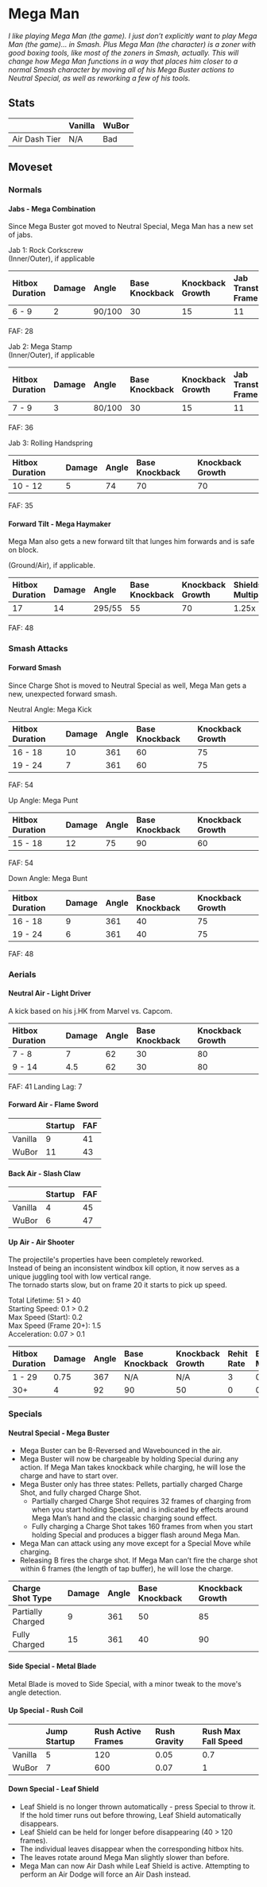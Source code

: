 # Mega Man

*I like playing Mega Man (the game). I just don’t explicitly want to play Mega Man (the game)… in Smash. Plus Mega Man (the character) is a zoner with good boxing tools, like most of the zoners in Smash, actually. This will change how Mega Man functions in a way that places him closer to a normal Smash character by moving all of his Mega Buster actions to Neutral Special, as well as reworking a few of his tools.*

## Stats

<datatable>

|               | Vanilla | WuBor   |
|:------------- |:------- |:------- |
| Air Dash Tier | N/A     | Bad     |

</datatable>

## Moveset

### Normals

#### Jabs - Mega Combination
<ovhl>Since Mega Buster got moved to Neutral Special, Mega Man has a new set of jabs.</ovhl>

Jab 1: Rock Corkscrew <br>
(Inner/Outer), if applicable

<datatable>

| Hitbox Duration | Damage | Angle  | Base Knockback | Knockback Growth | Jab Transtiion Frame |
|:--------------- |:------ |:------ |:-------------- |:---------------- |:-------------------- |
| 6 - 9           | 2      | 90/100 | 30             | 15               | 11                   |

</datatable>

FAF: 28

Jab 2: Mega Stamp <br>
(Inner/Outer), if applicable

<datatable>

| Hitbox Duration | Damage | Angle  | Base Knockback | Knockback Growth | Jab Transtiion Frame |
|:--------------- |:------ |:------ |:-------------- |:---------------- |:-------------------- |
| 7 - 9           | 3      | 80/100 | 30             | 15               | 11                   |

</datatable>

FAF: 36

Jab 3: Rolling Handspring <br>

<datatable>

| Hitbox Duration | Damage | Angle | Base Knockback | Knockback Growth |
|:--------------- |:------ |:----- |:-------------- |:---------------- |
| 10 - 12         | 5      | 74    | 70             | 70               |

</datatable>

FAF: 35

#### Forward Tilt - Mega Haymaker
<ovhl>Mega Man also gets a new forward tilt that lunges him forwards and is safe on block.</ovhl>

(Ground/Air), if applicable.

<datatable>

| Hitbox Duration | Damage | Angle  | Base Knockback | Knockback Growth | Shieldstun Multiplier |
|:--------------- |:------ |:------ |:-------------- |:---------------- |:--------------------- |
| 17              | 14     | 295/55 | 55             | 70               | 1.25x                 |

</datatable>

FAF: 48

### Smash Attacks

#### Forward Smash
<ovhl>Since Charge Shot is moved to Neutral Special as well, Mega Man gets a new, unexpected forward smash.</ovhl></br>

Neutral Angle: Mega Kick

<datatable>

| Hitbox Duration | Damage | Angle | Base Knockback | Knockback Growth |
|:--------------- |:------ |:----- |:-------------- |:---------------- |
| 16 - 18         | 10     | 361   | 60             | 75               |
| 19 - 24         | 7      | 361   | 60             | 75               |

</datatable>

FAF: 54

Up Angle: Mega Punt

<datatable>

| Hitbox Duration | Damage | Angle | Base Knockback | Knockback Growth |
|:--------------- |:------ |:----- |:-------------- |:---------------- |
| 15 - 18         | 12     | 75    | 90             | 60               |

</datatable>

FAF: 54

Down Angle: Mega Bunt

<datatable>

| Hitbox Duration | Damage | Angle | Base Knockback | Knockback Growth |
|:--------------- |:------ |:----- |:-------------- |:---------------- |
| 16 - 18         | 9      | 361   | 40             | 75               |
| 19 - 24         | 6      | 361   | 40             | 75               |

</datatable>

FAF: 48

### Aerials

#### Neutral Air - Light Driver
<ovhl>A kick based on his j.HK from Marvel vs. Capcom.</ovhl>

<datatable>

| Hitbox Duration | Damage | Angle | Base Knockback | Knockback Growth |
|:--------------- |:------ |:----- |:-------------- |:---------------- |
| 7 - 8           | 7      | 62    | 30             | 80               |
| 9 - 14          | 4.5    | 62    | 30             | 80               |

</datatable>

FAF: 41
Landing Lag: 7

#### Forward Air - Flame Sword

<datatable>

|         | Startup         | FAF             |
|:------- |:--------------- |:--------------- |
| Vanilla | 9               | 41              |
| WuBor   | <nerf>11</nerf> | <nerf>43</nerf> |

</datatable>

#### Back Air - Slash Claw

<datatable>

|         | Startup        | FAF             |
|:------- |:-------------- |:--------------- |
| Vanilla | 4              | 45              |
| WuBor   | <nerf>6</nerf> | <nerf>47</nerf> |

</datatable>

#### Up Air - Air Shooter
<ovhl>The projectile's properties have been completely reworked.</ovhl><br>
<ovhl>Instead of being an inconsistent windbox kill option, it now serves as a unique juggling tool with low vertical range.</ovhl><br>
<ovhl>The tornado starts slow, but on frame 20 it starts to pick up speed.</ovhl>

Total Lifetime: 51 > 40<br>
Starting Speed: 0.1 > 0.2<br>
Max Speed (Start): 0.2<br>
Max Speed (Frame 20+): 1.5<br>
Acceleration: 0.07 > 0.1

<datatable>

| Hitbox Duration | Damage | Angle | Base Knockback | Knockback Growth | Rehit Rate | Blockstun Multiplier |
|:--------------- |:------ |:----- |:-------------- |:---------------- |:---------- |:-------------------- |
| 1 - 29          | 0.75   | 367   | N/A            | N/A              | 3          | 0.5x                 |
| 30+             | 4      | 92    | 90             | 50               | 0          | 0.5x                 |

</datatable>

### Specials

#### Neutral Special - Mega Buster
<ovhl>

- Mega Buster can be B-Reversed and Wavebounced in the air.
- Mega Buster will now be chargeable by holding Special during any action. If Mega Man takes knockback while charging, he will lose the charge and have to start over.
- Mega Buster only has three states: Pellets, partially charged Charge Shot, and fully charged Charge Shot.
  - Partially charged Charge Shot requires 32 frames of charging from when you start holding Special, and is indicated by effects around Mega Man’s hand and the classic charging sound effect.
  - Fully charging a Charge Shot takes 160 frames from when you start holding Special and produces a bigger flash around Mega Man.
- Mega Man can attack using any move except for a Special Move while charging.
- Releasing B fires the charge shot. If Mega Man can’t fire the charge shot within 6 frames (the length of tap buffer), he will lose the charge.

</ovhl>

<datatable>

| Charge Shot Type  | Damage | Angle | Base Knockback | Knockback Growth |
|:----------------- |:------ |:----- |:-------------- |:---------------- |
| Partially Charged | 9      | 361   | 50             | 85               |
| Fully Charged     | 15     | 361   | 40             | 90               |

</datatable>

#### Side Special - Metal Blade
<ovhl>Metal Blade is moved to Side Special, with a minor tweak to the move's angle detection.</ovhl>

#### Up Special - Rush Coil

<datatable>

|         | Jump Startup   | Rush Active Frames | Rush Gravity       | Rush Max Fall Speed |
|:------- |:-------------- |:------------------ |:------------------ |:------------------- |
| Vanilla | 5              | 120                | 0.05               | 0.7                 |
| WuBor   | <nerf>7</nerf> | <buff>600</buff>   | <nerf>0.07</nerf>  | <nerf>1</nerf>      |

</datatable>

#### Down Special - Leaf Shield
<ovhl>

- Leaf Shield is no longer thrown automatically - press Special to throw it. If the hold timer runs out before throwing, Leaf Shield automatically disappears.
- Leaf Shield can be held for longer before disappearing (40 > 120 frames).
- The individual leaves disappear when the corresponding hitbox hits.
- The leaves rotate around Mega Man slightly slower than before.
- Mega Man can now Air Dash while Leaf Shield is active. Attempting to perform an Air Dodge will force an Air Dash instead.

</ovhl>
